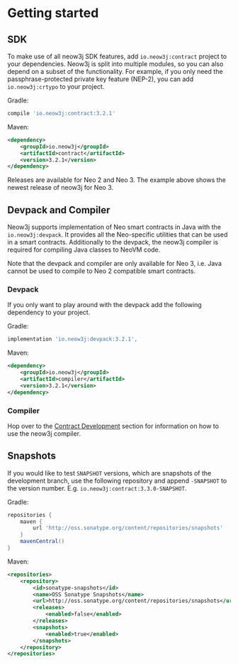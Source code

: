 # Getting started

## SDK

To make use of all neow3j SDK features, add `io.neow3j:contract` project to your dependencies.
Neow3j is split into multiple modules, so you can also depend on a subset of the functionality. 
For example, if you only need the passphrase-protected private key feature (NEP-2), you can add
`io.neow3j:crtypo` to your project.

Gradle:
```groovy
compile 'io.neow3j:contract:3.2.1'
```

Maven:
```xml
<dependency>
    <groupId>io.neow3j</groupId>
    <artifactId>contract</artifactId>
    <version>3.2.1</version>
</dependency>
```

Releases are available for Neo 2 and Neo 3. The example above shows the newest release of neow3j for
Neo 3.


## Devpack and Compiler

Neow3j supports implementation of Neo smart contracts in Java with the `io.neow3j:devpack`.
It provides all the Neo-specific utilities that can be used in a smart contracts. Additionally to
the devpack, the neow3j compiler is required for compiling Java classes to NeoVM code. 

Note that the devpack and compiler are only available for Neo 3, i.e. Java cannot be used to compile
to Neo 2 compatible smart contracts.


### Devpack

If you only want to play around with the devpack add the following dependency to your project.

Gradle:
```groovy
implementation 'io.neow3j:devpack:3.2.1',
```

Maven:
```xml
<dependency>
    <groupId>io.neow3j</groupId>
    <artifactId>compiler</artifactId>
    <version>3.2.1</version>
</dependency>
```


### Compiler 

Hop over to the [Contract Development](../neo3_guides/contract_development.md?id=compilation)
section for information on how to use the neow3j compiler.


## Snapshots

If you would like to test `SNAPSHOT` versions, which are snapshots of the development branch, use
the following repository and append `-SNAPSHOT` to the version number. E.g.
`io.neow3j:contract:3.3.0-SNAPSHOT`.

Gradle:

```groovy
repositories {
    maven {
        url 'http://oss.sonatype.org/content/repositories/snapshots'
    }
    mavenCentral()
}
```

Maven:

```xml
<repositories>
    <repository>
        <id>sonatype-snapshots</id>
        <name>OSS Sonatype Snapshots</name>
        <url>http://oss.sonatype.org/content/repositories/snapshots</url>
        <releases>
            <enabled>false</enabled>
        </releases>
        <snapshots>
            <enabled>true</enabled>
        </snapshots>
    </repository>
</repositories>
```
